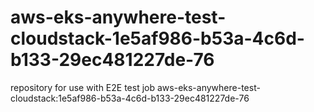 # aws-eks-anywhere-test-cloudstack-1e5af986-b53a-4c6d-b133-29ec481227de-76
repository for use with E2E test job aws-eks-anywhere-test-cloudstack:1e5af986-b53a-4c6d-b133-29ec481227de-76
